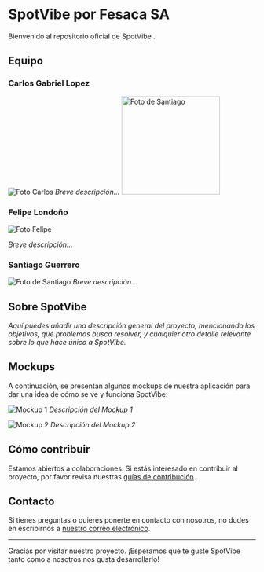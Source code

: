 # SpotVibe por Fesaca SA

Bienvenido al repositorio oficial de SpotVibe .
 
## Equipo
 
### Carlos Gabriel Lopez
![Foto Carlos](https://github.com/Intro-CompuMovil/SpotVibe/assets/124104040/a7efed85-78ca-4fad-b7af-05726b8cd2b8)
*Breve descripción...*
 <img src="[link-a-la-foto-de-santiago.jpg](https://github.com/Intro-CompuMovil/SpotVibe/assets/124104040/a7efed85-78ca-4fad-b7af-05726b8cd2b8)" width="200px" alt="Foto de Santiago">
### Felipe Londoño
![Foto Felipe](https://github.com/Intro-CompuMovil/SpotVibe/assets/124104040/43fc6888-8249-4c90-b0a9-2759159ef937)


*Breve descripción...*
 
### Santiago Guerrero
![Foto de Santiago](link-a-la-foto-de-santiago.jpg)
*Breve descripción...*
 
## Sobre SpotVibe
 
*Aquí puedes añadir una descripción general del proyecto, mencionando los objetivos, qué problemas busca resolver, y cualquier otro detalle relevante sobre lo que hace único a SpotVibe.*
 
## Mockups
 
A continuación, se presentan algunos mockups de nuestra aplicación para dar una idea de cómo se ve y funciona SpotVibe:
 
![Mockup 1](link-al-mockup-1.jpg)
*Descripción del Mockup 1*
 
![Mockup 2](link-al-mockup-2.jpg)
*Descripción del Mockup 2*
 
## Cómo contribuir
 
Estamos abiertos a colaboraciones. Si estás interesado en contribuir al proyecto, por favor revisa nuestras [guías de contribución](link-a-las-guías).
 
## Contacto
 
Si tienes preguntas o quieres ponerte en contacto con nosotros, no dudes en escribirnos a [nuestro correo electrónico](mailto:email@example.com).
 
---
 
Gracias por visitar nuestro proyecto. ¡Esperamos que te guste SpotVibe tanto como a nosotros nos gusta desarrollarlo!
